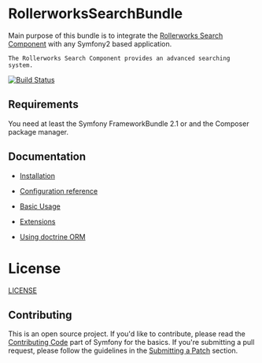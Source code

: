 RollerworksSearchBundle
=======================

Main purpose of this bundle is to integrate the [Rollerworks Search Component](https://github.com/rollerworks/RollerworksSearch)
with any Symfony2 based application.

    The Rollerworks Search Component provides an advanced searching system.

[![Build Status](https://secure.travis-ci.org/rollerworks/RollerworksSearchBundle.png?branch=master)](http://travis-ci.org/rollerworks/RollerworksSearchBundle)

Requirements
------------

You need at least the Symfony FrameworkBundle 2.1 or  and the Composer package manager.

Documentation
-------------

* [Installation](doc/installing.md)
* [Configuration reference](doc/configuration_reference.md)
* [Basic Usage](doc/basic_usage.md)
* [Extensions](doc/extensions.md)

* [Using doctrine ORM](doc/doctrine/orm.md)

License
=======

[LICENSE](LICENSE)

Contributing
------------

This is an open source project. If you'd like to contribute,
please read the [Contributing Code][1] part of Symfony for the basics. If you're submitting
a pull request, please follow the guidelines in the [Submitting a Patch][2] section.

[1]: http://symfony.com/doc/current/contributing/code/index.html
[2]: http://symfony.com/doc/current/contributing/code/patches.html#check-list
[3]: http://docutils.sourceforge.net/rst.html
[4]: http://sphinx-doc.org/
[5]: http://symfony.com/doc/current/contributing/documentation/format.html

